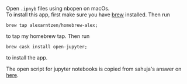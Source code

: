 Open `.ipnyb` files using nbopen on macOs.  
To install this app, first make sure you have [brew](https://brew.sh/index) installed. 
Then run
``` 
brew tap alexarntzen/homebrew-alex;
``` 
to tap my homebrew tap. Then run 
``` 
brew cask install open-jupyter;
``` 
to install the app. 


The open script for jupyter notebooks is copied from sahuja's answer on [here](https://stackoverflow.com/questions/16158893/open-an-ipython-notebook-via-double-click-on-osx/46995543).
